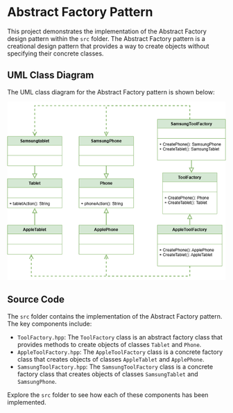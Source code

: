  # Abstract Factory Pattern

This project demonstrates the implementation of the Abstract Factory design pattern within the `src` folder. 
The Abstract Factory pattern is a creational design pattern that provides a way to create objects without specifying their concrete classes. 

## UML Class Diagram

The UML class diagram for the Abstract Factory pattern is shown below:

![UML Class Diagram](../abstract_factory/documentation/abstract_factory.drawio.png)

## Source Code

The `src` folder contains the implementation of the Abstract Factory pattern. The key components include:

- `ToolFactory.hpp`: The `ToolFactory` class is an abstract factory class that provides methods to create objects of classes `Tablet` and `Phone`.
- `AppleToolFactory.hpp`: The `AppleToolFactory` class is a concrete factory class that creates objects of classes `AppleTablet` and `ApplePhone`.
- `SamsungToolFactory.hpp`: The `SamsungToolFactory` class is a concrete factory class that creates objects of classes `SamsungTablet` and `SamsungPhone`.

Explore the `src` folder to see how each of these components has been implemented.
